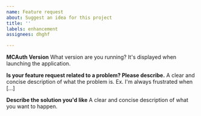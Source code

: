 ```yaml
---
name: Feature request
about: Suggest an idea for this project
title: ''
labels: enhancement
assignees: dhghf

---
```


**MCAuth Version**
What version are you running? It's displayed when launching the application.

**Is your feature request related to a problem? Please describe.**
A clear and concise description of what the problem is. Ex. I'm always frustrated when [...]

**Describe the solution you'd like**
A clear and concise description of what you want to happen.
